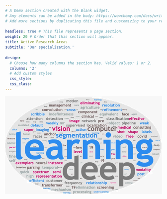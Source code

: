 ```yaml
---
# A Demo section created with the Blank widget.
# Any elements can be added in the body: https://wowchemy.com/docs/writing-markdown-latex/
# Add more sections by duplicating this file and customizing to your requirements.

headless: true # This file represents a page section.
weight: 20 # Order that this section will appear.
title: Active Research Areas
subtitle: 'Our specialization.'

design:
  # Choose how many columns the section has. Valid values: 1 or 2.
  columns: '2'
  # Add custom styles
  css_style:
  css_class:
---
```

![](../../assets/media/tag.jpg)
